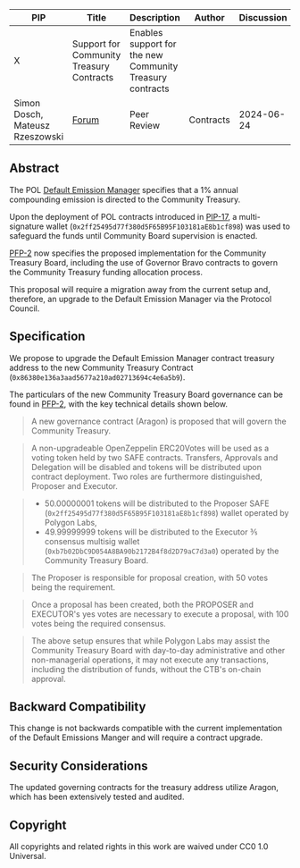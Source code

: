 | PIP | Title          | Description                | Author                        | Discussion | Status | Type                                     | Date                  |
|-----|----------------|----------------------------|-------------------------------|------------|--------|------------------------------------------|-----------------------|
| X  | Support for Community Treasury Contracts | Enables support for the new Community Treasury contracts
 | Simon Dosch, Mateusz Rzeszowski | [Forum]() | Peer Review | Contracts | 2024-06-24

## Abstract

The POL [Default Emission Manager](https://github.com/maticnetwork/Polygon-Improvement-Proposals/blob/main/PIPs/PIP-17.md#:~:text=%3B%0A%0A///%20%40title-,Default%20Emission%20Manager,-///%20%40author%20Polygon%20Labs) specifies that a 1% annual compounding emission is directed to the Community Treasury.

Upon the deployment of POL contracts introduced in [PIP-17](https://github.com/maticnetwork/Polygon-Improvement-Proposals/blob/main/PIPs/PIP-17.md), a multi-signature wallet (`0x2ff25495d77f380d5F65B95F103181aE8b1cf898`) was used to safeguard the funds until Community Board supervision is enacted.

[PFP-2](https://github.com/0xPolygon/Polygon-Funding-Proposals/blob/main/PFPs/PFP-02.md) now specifies the proposed implementation for the Community Treasury Board, including the use of Governor Bravo contracts to govern the Community Treasury funding allocation process.

This proposal will require a migration away from the current setup and, therefore, an upgrade to the Default Emission Manager via the Protocol Council.

## Specification

We propose to upgrade the Default Emission Manager contract treasury address to the new Community Treasury Contract (`0x86380e136a3aad5677a210ad02713694c4e6a5b9`).

The particulars of the new Community Treasury Board governance can be found in [PFP-2](https://github.com/0xPolygon/Polygon-Funding-Proposals/blob/main/PFPs/PFP-02.md), with the key technical details shown below.


>A new governance contract (Aragon) is proposed that will govern the Community Treasury.

>A non-upgradeable OpenZeppelin ERC20Votes will be used as a voting token held by two SAFE contracts. Transfers, Approvals and Delegation will be disabled and tokens will be distributed upon contract deployment. Two roles are furthermore distinguished, Proposer and Executor.

>* 50.00000001 tokens will be distributed to the Proposer SAFE (`0x2ff25495d77f380d5F65B95F103181aE8b1cf898`) wallet operated by Polygon Labs,
>* 49.99999999 tokens will be distributed to the Executor ⅗ consensus multisig wallet (`0xb7b02DbC9D054A8BA90b2172B4f8d2D79aC7d3a0`) operated by the Community Treasury Board.

>The Proposer is responsible for proposal creation, with 50 votes being the requirement.

>Once a proposal has been created, both the PROPOSER and EXECUTOR's yes votes are necessary to execute a proposal, with 100 votes being the required consensus.

>The above setup ensures that while Polygon Labs may assist the Community Treasury Board with day-to-day administrative and other non-managerial operations, it may not execute any transactions, including the distribution of funds, without the CTB's on-chain approval.

## Backward Compatibility

This change is not backwards compatible with the current implementation of the Default Emissions Manger and will require a contract upgrade.

## Security Considerations

The updated governing contracts for the treasury address utilize Aragon, which has been extensively tested and audited.

## Copyright

All copyrights and related rights in this work are waived under CC0 1.0 Universal.
